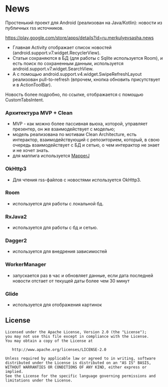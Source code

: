 

# News

Простенький проект для Android (реализован на Java/Kotlin): новости из публичных rss источников.

https://play.google.com/store/apps/details?id=ru.merkulyevsasha.news

- Главная Activity отображает список новостей (android.support.v7.widget.RecyclerView).
- Статьи сохраняются в БД (для работы с Sqlite используется Room), и есть поиск по сохраненным данным, используется android.support.v7.widget.SearchView.
- А с помощью android.support.v4.widget.SwipeRefreshLayout реализован pull-to-refresh (впрочем, кнопка обновить присутствует и в ActionToolBar).

Новость более подробно, по ссылке, отображается с помощью CustomTabsIntent. 

### Архитектура MVP + Clean 
- MVP - как можно более пассивная вьюха, которой, управляет презентер, он же взаимодействует с моделью;
- модель реализована по мотивам Clean Architecture, есть интерактор, взаимодействующий с репозиторием, который, в свою очередь взаимодействует с БД и сетью, о чем интерактор не знает и не хочет знать.
- для маппига используется [MapperJ](https://github.com/sashamerkulev/MapperJ)

### OkHttp3
- Для чтения rss-файлов с новостями используется OkHttp3.

### Room
- используется для работы с локальной бд.

### RxJava2
- используется для работы с бд и сетью.

### Dagger2
- используется для внедрения зависимостей

### WorkerManager
- запускается раз в час и обновляет данные, если дата последней новости отстает от текущей даты более чем 30 минут

### Glide
- используется для отображения картинок

License
-------

    Licensed under the Apache License, Version 2.0 (the "License");
    you may not use this file except in compliance with the License.
    You may obtain a copy of the License at

       http://www.apache.org/licenses/LICENSE-2.0

    Unless required by applicable law or agreed to in writing, software
    distributed under the License is distributed on an "AS IS" BASIS,
    WITHOUT WARRANTIES OR CONDITIONS OF ANY KIND, either express or implied.
    See the License for the specific language governing permissions and
    limitations under the License.
